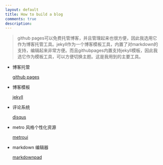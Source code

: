 ```yaml
---
layout: default
title: How to build a blog
comments: true
description: 
---
```


>github pages可以免费托管博客，并且管理起来也很方便，因此我选用它作为博客托管工具。jekyll作为一个博客模板工具，内置了对markdown的支持，编辑起来非常方便。而且githubpages内置支持jekyll模板，因此我选它作为模板工具，可以方便切换主题。这是我用到的主要工具。

* 博客托管
	
	[github pages](https://pages.github.com/)

* 博客模板
	
	[jekyll](https://jekyllrb.com/)

* 评论系统

	[disqus](https://disqus.com/)

* metro 风格个性化资源
	
	[metroui](https://metroui.org.ua/)

* markdown 编辑器
	
	[markdownpad](http://markdownpad.com/)

